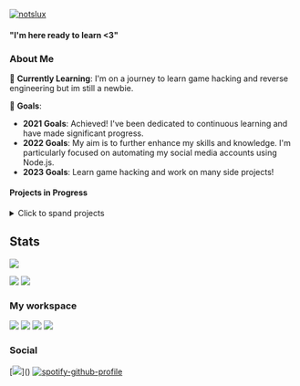 [![notslux](https://cdn.discordapp.com/attachments/760822494419484672/1157331779196301352/nubsisito-alargao.png)](https://imxnoobx.com) 


#### "I'm here ready to learn <3"

### About Me

🌱 **Currently Learning**: I'm on a journey to learn game hacking and reverse engineering but im still a newbie.

🚀 **Goals**:

- **2021 Goals**: Achieved! I've been dedicated to continuous learning and have made significant progress.
- **2022 Goals**: My aim is to further enhance my skills and knowledge. I'm particularly focused on automating my social media accounts using Node.js.
- **2023 Goals**: Learn game hacking and work on many side projects!

#### Projects in Progress

<details>
<summary>Click to spand projects</summary>
  
```kt
class MyPortfolio {
    val username: String
        get() = "notslux"
    
    val currentLearning: List<String>
        get() = listOf("C++", "C#", "Node.js", "Java", "kt", "Python")
    
    val goals2021: String
        get() = "Learn as much as possible!"
    
    val goals2022: String
        get() = "Automatize all my social media accounts"
        
    val goals2023: String
        get() = "Make the biggest projects and lauch them to the stars!"
   
    val projects: List<Map<String, Any>>
        get() = listOf(
            mapOf(
                "name" to "My Universe",
                "description" to "Simple react portfolio for your GitHub repository",
                "hype" to 70
            ),
            mapOf(
                "name" to "future-project",
                "description" to "The goal with this project is to provide a series of services made from scratch",
                "hype" to 109
            ),
            mapOf(
                "name" to "Others",
                "description" to "Looking forward to making many other projects and expanding my knowledge with it."
            )
        )
}

```

</details>

## Stats
![](https://komarev.com/ghpvc/?username=notslux&color=red&style=for-the-badge)

[![](https://github-readme-stats.vercel.app/api?username=notslux&show_icons=true&show_icons=true&title_color=7433FF&icon_color=bb2acf&text_color=b3b3ff&bg_color=0,000000,130F40&hide_border=true)]()
[![](https://github-readme-stats.vercel.app/api/top-langs/?username=notslux&title_color=7433FF&icon_color=bb2acf&text_color=b3b3ff&bg_color=0,000000,130F40&hide_border=true&layout=compact&hide=batchfile,c#)]()

### My workspace

![](https://img.shields.io/badge/-Visual%20Studio%20Code-000?style=for-the-badge&logo=Visual%20Studio%20Code&logoColor=white)
![](https://img.shields.io/badge/-Visual%20Studio-000?style=for-the-badge&logo=Visual%20Studio&logoColor=purple)
![](https://img.shields.io/badge/Intellij%20Idea-000?logo=intellij-idea&style=for-the-badge)
![](https://img.shields.io/badge/Github-000?logo=github&style=for-the-badge)

### Social

[![]([https://discord.c99.nl/widget/theme-4/652969127756955658.png](https://discord.c99.nl/widget/theme-4/975469776505798737.png))]()
[![spotify-github-profile]([https://spotify-github-profile.vercel.app/api/view?uid=omiq07qfvusohy44bcpffdyua&cover_image=true&theme=natemoo-re&bar_color=53b14f&bar_color_cover=true)](https://spotify-github-profile.vercel.app/api/view?uid=omiq07qfvusohy44bcpffdyua&redirect=true](https://open.spotify.com/playlist/62ybs8r4eemchhVBEaGGds)https://open.spotify.com/playlist/62ybs8r4eemchhVBEaGGds)
